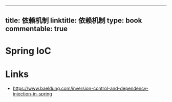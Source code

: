 
---
title: 依赖机制
linktitle: 依赖机制
type: book
commentable: true
---

# Spring IoC

# Links

- https://www.baeldung.com/inversion-control-and-dependency-injection-in-spring

    